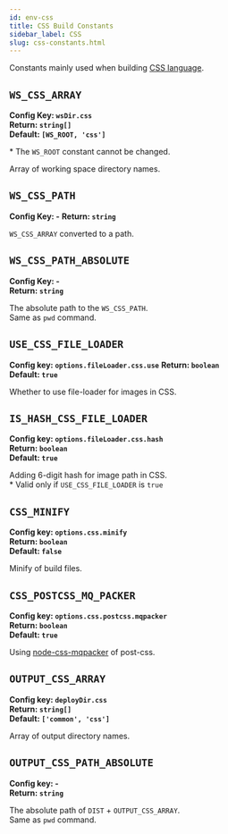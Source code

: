 ```yaml
---
id: env-css
title: CSS Build Constants
sidebar_label: CSS
slug: css-constants.html
---
```


Constants mainly used when building [CSS language](../../../select-languages-and-frameworks.md#css-language).

## `WS_CSS_ARRAY`

**Config Key: `wsDir.css`**  
**Return: `string[]`**  
**Default: `[WS_ROOT, 'css']`**

\* The `WS_ROOT` constant cannot be changed.

Array of working space directory names.

## `WS_CSS_PATH`

**Config Key: -**
**Return: `string`**

`WS_CSS_ARRAY` converted to a path.

## `WS_CSS_PATH_ABSOLUTE`

**Config Key: -**  
**Return: `string`**

The absolute path to the `WS_CSS_PATH`.  
Same as `pwd` command.

## `USE_CSS_FILE_LOADER`

**Config key: `options.fileLoader.css.use`**
**Return: `boolean`**  
**Default: `true`**

Whether to use file-loader for images in CSS.

## `IS_HASH_CSS_FILE_LOADER`

**Config key: `options.fileLoader.css.hash`**  
**Return: `boolean`**  
**Default: `true`**

Adding 6-digit hash for image path in CSS.  
\* Valid only if `USE_CSS_FILE_LOADER` is `true`

## `CSS_MINIFY`

**Config key: `options.css.minify`**  
**Return: `boolean`**  
**Default: `false`**

Minify of build files.

## `CSS_POSTCSS_MQ_PACKER`

**Config key: `options.css.postcss.mqpacker`**  
**Return: `boolean`**  
**Default: `true`**

Using [node-css-mqpacker](https://github.com/hail2u/node-css-mqpacker) of post-css.

## `OUTPUT_CSS_ARRAY`

**Config key: `deployDir.css`**  
**Return: `string[]`**  
**Default: `['common', 'css']`**

Array of output directory names.

## `OUTPUT_CSS_PATH_ABSOLUTE`

**Config key: -**  
**Return: `string`**

The absolute path of `DIST` + `OUTPUT_CSS_ARRAY`.  
Same as `pwd` command.

